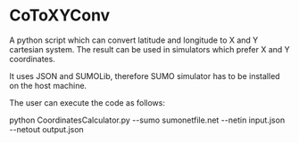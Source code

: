 # CoToXYConv
A python script which can convert latitude and longitude to X and Y cartesian system. 
The result can be used in simulators which prefer X and Y coordinates.

It uses JSON and SUMOLib, therefore SUMO simulator has to be installed on the host machine.

The user can execute the code as follows:

python CoordinatesCalculator.py --sumo sumonetfile.net --netin input.json --netout output.json
